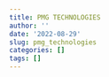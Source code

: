 ```yaml
---
title: PMG TECHNOLOGIES
author: ''
date: '2022-08-29'
slug: pmg_technologies
categories: []
tags: []
---
```

